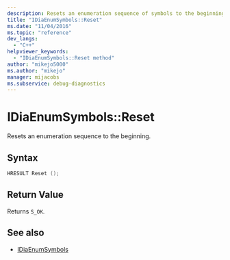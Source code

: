 ```yaml
---
description: Resets an enumeration sequence of symbols to the beginning.
title: "IDiaEnumSymbols::Reset"
ms.date: "11/04/2016"
ms.topic: "reference"
dev_langs:
  - "C++"
helpviewer_keywords:
  - "IDiaEnumSymbols::Reset method"
author: "mikejo5000"
ms.author: "mikejo"
manager: mijacobs
ms.subservice: debug-diagnostics
---
```


# IDiaEnumSymbols::Reset

Resets an enumeration sequence to the beginning.

## Syntax

```c++
HRESULT Reset ();
```

## Return Value

Returns `S_OK`.

## See also

- [IDiaEnumSymbols](../../debugger/debug-interface-access/idiaenumsymbols.md)
